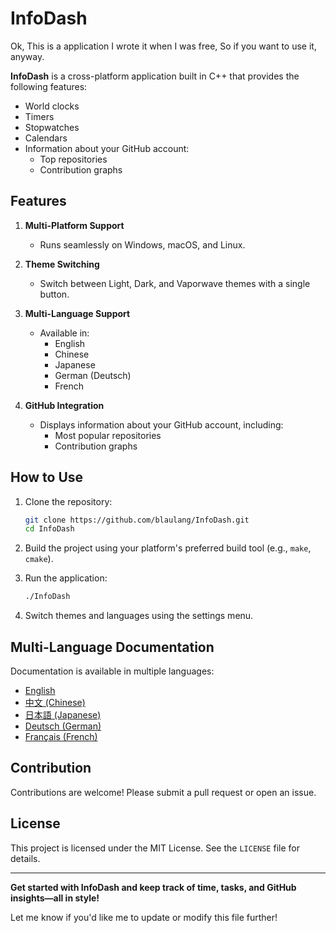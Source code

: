 # InfoDash

Ok, This is a application I wrote it when I was free, So if you want to use it, anyway.

**InfoDash** is a cross-platform application built in C++ that provides the following features:
- World clocks
- Timers
- Stopwatches
- Calendars
- Information about your GitHub account:
  - Top repositories
  - Contribution graphs

## Features

1. **Multi-Platform Support**
   - Runs seamlessly on Windows, macOS, and Linux.

2. **Theme Switching**
   - Switch between Light, Dark, and Vaporwave themes with a single button.

3. **Multi-Language Support**
   - Available in:
     - English
     - Chinese
     - Japanese
     - German (Deutsch)
     - French

4. **GitHub Integration**
   - Displays information about your GitHub account, including:
     - Most popular repositories
     - Contribution graphs

## How to Use

1. Clone the repository:
   ```bash
   git clone https://github.com/blaulang/InfoDash.git
   cd InfoDash
   ```

2. Build the project using your platform's preferred build tool (e.g., `make`, `cmake`).

3. Run the application:
   ```bash
   ./InfoDash
   ```

4. Switch themes and languages using the settings menu.

## Multi-Language Documentation

Documentation is available in multiple languages:
- [English](docs/README_EN.md)
- [中文 (Chinese)](docs/README_ZH.md)
- [日本語 (Japanese)](docs/README_JP.md)
- [Deutsch (German)](docs/README_DE.md)
- [Français (French)](docs/README_FR.md)

## Contribution

Contributions are welcome! Please submit a pull request or open an issue.

## License

This project is licensed under the MIT License. See the `LICENSE` file for details.

---

**Get started with InfoDash and keep track of time, tasks, and GitHub insights—all in style!**

Let me know if you'd like me to update or modify this file further!
